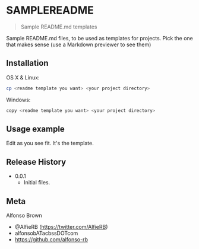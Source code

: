 # SAMPLEREADME
> Sample README.md templates

Sample README.md files, to be used as templates for projects. Pick the one that makes sense (use a Markdown previewer to see them)

## Installation

OS X & Linux:

```sh
cp <readme template you want> <your project directory>
```

Windows:

```sh
copy <readme template you want> <your project directory>
```

## Usage example

Edit as you see fit. It's the template.


## Release History

* 0.0.1
    * Initial files.

## Meta

Alfonso Brown
- @AlfieRB (https://twitter.com/AlfieRB)
- alfonsobATacbssDOTcom
- https://github.com/alfonso-rb
